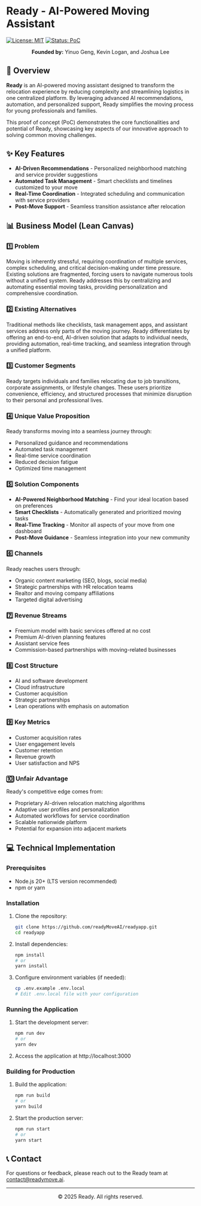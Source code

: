 <!-- # <img src="images/logo.png" alt="Ready Logo" width="60" height="60" align="center">  -->

# Ready - AI-Powered Moving Assistant

[![License: MIT](https://img.shields.io/badge/License-MIT-blue.svg)](https://opensource.org/licenses/MIT)
[![Status: PoC](https://img.shields.io/badge/Status-Proof%20of%20Concept-orange)](https://github.com/Ready-PoC)

<p align="center">
  <strong>Founded by:</strong> Yinuo Geng, Kevin Logan, and Joshua Lee
</p>

## 🚀 Overview

**Ready** is an AI-powered moving assistant designed to transform the relocation experience by reducing complexity and streamlining logistics in one centralized platform. By leveraging advanced AI recommendations, automation, and personalized support, Ready simplifies the moving process for young professionals and families.

This proof of concept (PoC) demonstrates the core functionalities and potential of Ready, showcasing key aspects of our innovative approach to solving common moving challenges.

## ✨ Key Features

- **AI-Driven Recommendations** - Personalized neighborhood matching and service provider suggestions
- **Automated Task Management** - Smart checklists and timelines customized to your move
- **Real-Time Coordination** - Integrated scheduling and communication with service providers
- **Post-Move Support** - Seamless transition assistance after relocation

## 📊 Business Model (Lean Canvas)

### 1️⃣ Problem
Moving is inherently stressful, requiring coordination of multiple services, complex scheduling, and critical decision-making under time pressure. Existing solutions are fragmented, forcing users to navigate numerous tools without a unified system. Ready addresses this by centralizing and automating essential moving tasks, providing personalization and comprehensive coordination.

### 2️⃣ Existing Alternatives
Traditional methods like checklists, task management apps, and assistant services address only parts of the moving journey. Ready differentiates by offering an end-to-end, AI-driven solution that adapts to individual needs, providing automation, real-time tracking, and seamless integration through a unified platform.

### 3️⃣ Customer Segments
Ready targets individuals and families relocating due to job transitions, corporate assignments, or lifestyle changes. These users prioritize convenience, efficiency, and structured processes that minimize disruption to their personal and professional lives.

### 4️⃣ Unique Value Proposition
Ready transforms moving into a seamless journey through:
- Personalized guidance and recommendations
- Automated task management
- Real-time service coordination
- Reduced decision fatigue
- Optimized time management

### 5️⃣ Solution Components
- **AI-Powered Neighborhood Matching** - Find your ideal location based on preferences
- **Smart Checklists** - Automatically generated and prioritized moving tasks
- **Real-Time Tracking** - Monitor all aspects of your move from one dashboard
- **Post-Move Guidance** - Seamless integration into your new community

### 6️⃣ Channels
Ready reaches users through:
- Organic content marketing (SEO, blogs, social media)
- Strategic partnerships with HR relocation teams
- Realtor and moving company affiliations
- Targeted digital advertising

### 7️⃣ Revenue Streams
- Freemium model with basic services offered at no cost
- Premium AI-driven planning features
- Assistant service fees
- Commission-based partnerships with moving-related businesses

### 8️⃣ Cost Structure
- AI and software development
- Cloud infrastructure
- Customer acquisition
- Strategic partnerships
- Lean operations with emphasis on automation

### 9️⃣ Key Metrics
- Customer acquisition rates
- User engagement levels
- Customer retention
- Revenue growth
- User satisfaction and NPS

### 🔟 Unfair Advantage
Ready's competitive edge comes from:
- Proprietary AI-driven relocation matching algorithms
- Adaptive user profiles and personalization
- Automated workflows for service coordination
- Scalable nationwide platform
- Potential for expansion into adjacent markets

## 💻 Technical Implementation

### Prerequisites

* Node.js 20+ (LTS version recommended)
* npm or yarn

### Installation

1. Clone the repository:
   ```bash
   git clone https://github.com/readyMoveAI/readyapp.git
   cd readyapp
   ```

2. Install dependencies:
   ```bash
   npm install
   # or
   yarn install
   ```

3. Configure environment variables (if needed):
   ```bash
   cp .env.example .env.local
   # Edit .env.local file with your configuration
   ```

### Running the Application

1. Start the development server:
   ```bash
   npm run dev
   # or
   yarn dev
   ```

2. Access the application at http://localhost:3000

### Building for Production

1. Build the application:
   ```bash
   npm run build
   # or
   yarn build
   ```

2. Start the production server:
   ```bash
   npm run start
   # or
   yarn start
   ```

## 📞 Contact

For questions or feedback, please reach out to the Ready team at [contact@readymove.ai](mailto:contact@readymove.ai).

---

<p align="center">© 2025 Ready. All rights reserved.</p>
